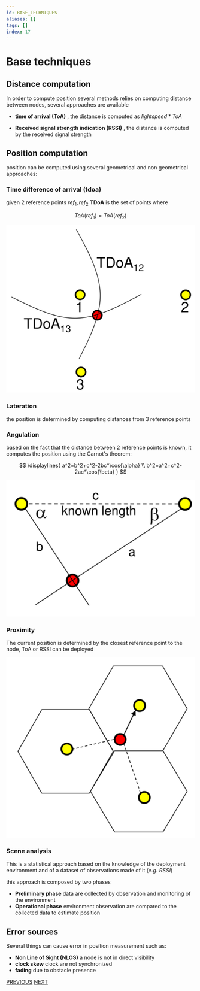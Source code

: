 ```yaml
---
id: BASE_TECHNIQUES
aliases: []
tags: []
index: 17
---
```


# Base techniques

## Distance computation

In order to compute position several methods relies on computing distance between nodes, several approaches are available

- **time of arrival (ToA)** , the distance is computed as $lightspeed*ToA$

- **Received signal strength indication (RSSI)** , the distance is computed by the received signal strength

## Position computation

position can be computed using several geometrical and non geometrical approaches:

### Time difference of arrival (tdoa)

given 2 reference points $ref_1,ref_2$ **TDoA** is the set of points where

$$ToA(ref_1)=ToA(ref_2)$$

![](assets/mobile_systems/Pasted%20image%2020240608180440.png)

### Lateration

the position is determined by computing distances from 3 reference points

### Angulation

based on the fact that the distance between 2 reference points is known, it computes the position using the Carnot's theorem:

$$
\displaylines{
a^2=b^2+c^2-2bc*\cos{\alpha} \\
b^2=a^2+c^2-2ac*\cos{\beta}
}
$$

![](assets/mobile_systems/Pasted%20image%2020240608180918.png)

### Proximity

The current position is determined by the closest reference point to the node, ToA or RSSI can be deployed

![](assets/mobile_systems/Pasted%20image%2020240608181056.png)

### Scene analysis

This is a statistical approach based on the knowledge of the deployment environment and of a dataset of observations made of it (*e.g. RSSI*)

this approach is composed by two phases

- **Preliminary phase** data are collected by observation and monitoring of the environment
- **Operational phase** environment observation are  compared to the collected data to estimate position

## Error sources

Several things can cause error in position measurement such as:

- **Non Line of Sight (NLOS)** a node is not in direct visibility
- **clock skew**  clock are not synchronized
- **fading** due to obstacle presence

[PREVIOUS](mobile_systems/manets/clustering.md) [NEXT](mobile_systems/positioning_systems/taxonomy.md)
